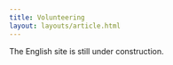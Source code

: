 ```yaml
---
title: Volunteering
layout: layouts/article.html
---
```


The English site is still under construction.
